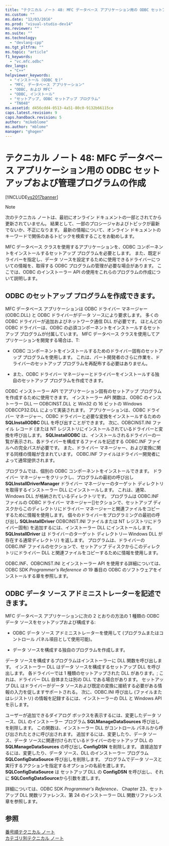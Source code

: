 ```yaml
---
title: "テクニカル ノート 48: MFC データベース アプリケーション用の ODBC セットアップおよび管理プログラムの作成 | Microsoft Docs"
ms.custom: ""
ms.date: "12/03/2016"
ms.prod: "visual-studio-dev14"
ms.reviewer: ""
ms.suite: ""
ms.technology: 
  - "devlang-cpp"
ms.tgt_pltfrm: ""
ms.topic: "article"
f1_keywords: 
  - "vc.mfc.odbc"
dev_langs: 
  - "C++"
helpviewer_keywords: 
  - "インストール (ODBC を)"
  - "MFC, データベース アプリケーション"
  - "ODBC, および MFC"
  - "ODBC, インストール"
  - "セットアップ, ODBC セットアップ プログラム"
  - "TN048"
ms.assetid: d456cdd4-0513-4a51-80c0-9132b66115ce
caps.latest.revision: 9
caps.handback.revision: 5
author: "mikeblome"
ms.author: "mblome"
manager: "ghogen"
---
```

# テクニカル ノート 48: MFC データベース アプリケーション用の ODBC セットアップおよび管理プログラムの作成
[!INCLUDE[vs2017banner](../assembler/inline/includes/vs2017banner.md)]

> [!NOTE]
>  次のテクニカル ノートは、最初にオンライン ドキュメントの一部とされてから更新されていません。  結果として、一部のプロシージャおよびトピックが最新でないか、不正になります。  最新の情報について、オンライン ドキュメントのキーワードで関係のあるトピックを検索することをお勧めします。  
  
 MFC データベース クラスを使用するアプリケーションを、ODBC コンポーネントをインストールするセットアップ プログラムを必要とします。  また、既定ドライバーを指定し、データ ソースを設定するために使用できるドライバーについての情報を、取得する ODBC プログラムの管理が必要な場合があります。  ここでは、ODBC のインストーラー API の使用をこれらのプログラムの作成について説明します。  
  
##  <a name="_mfcnotes_writing_an_odbc_setup_program"></a> ODBC のセットアップ プログラムを作成できます。  
 MFC データベース アプリケーションは ODBC ドライバー マネージャー \(ODBC.DLL\) と ODBC ドライバーがデータ ソースにより要求します。  多くの ODBC ドライバーが追加およびネットワーク通信 DLL が必要です。  ほとんどの ODBC ドライバーは、ODBC の必須コンポーネントをインストールするセットアップ プログラムが付属しています。  MFC データベース クラスを使用してアプリケーションを開発する場合は、T:  
  
-   ODBC コンポーネントをインストールするためのドライバー固有のセットアップ プログラムを使用します。  これは、パート開発者のさらに作業を、ドライバーのセットアップ プログラムを再配布する必要はありません。  
  
-   また、ODBC ドライバー マネージャーとドライバーをインストールする独自のセットアップ プログラムを作成できます。  
  
 ODBC インストーラー API でアプリケーション固有のセットアップ プログラムを作成するために使用できます。  インストーラー API 関数は、ODBC のインストーラー DLL — ODBCINST.DLL と Win32 の 16 ビットの Windows ODBCCP32.DLL によって実装されます。  アプリケーションは、ODBC ドライバー マネージャー、ODBC ドライバーと必要な変換をインストールするための **SQLInstallODBC** DLL を呼び出すことができます。  次に、ODBCINST.INI ファイル レコード \(または NT レジストリにインストールされているドライバーと変換を呼び出します。  **SQLInstallODBC** は、インストールされるドライバーの一覧が表示され、各ドライバーを構成するファイルを記述する ODBC.INF ファイルへの完全パスが必要です。  また、ドライバー マネージャー、および変換に関する同様の情報が含まれています。  ODBC.INF ファイルはドライバー開発者によって通常提供されます。  
  
 プログラムでは、個別の ODBC コンポーネントをインストールできます。  ドライバー マネージャーをクリックし、プログラムの最初の呼び出し **SQLInstallDriverManager** ドライバー マネージャーのターゲット ディレクトリを取得するインストーラー DLL にインストールします。  これは、通常、Windows DLL が格納されているディレクトリです。  プログラムは ODBC.INF ファイルの ODBC ドライバー マネージャー\[\]セクションで、セットアップ ディスクからこのディレクトリにドライバー マネージャーと関連ファイルをコピーするために情報を使用します。  個々のドライバーをプログラミングの最初の呼び出し **SQLInstallDriver** ODBCINST.INI ファイルまたは NT レジストリにドライバー固有\) を追加するには、インストーラー DLL にインストールします。  **SQLInstallDriver** は ドライバーのターゲット ディレクトリ— Windows DLL が存在する通常ディレクトリ\) を返します。  プログラムは、ドライバーの ODBC.INF ファイルのセクションで、セットアップ ディスクからこのディレクトリにドライバー DLL と関連ファイルをコピーするために情報を使用します。  
  
 ODBC.INF、ODBCINST.INI とインストーラー API を使用する詳細については、ODBC SDK *Programmer's Reference の* 19 番目の ODBC のソフトウェアをインストールする章を参照します。  
  
##  <a name="_mfcnotes_writing_an_odbc_administrator"></a> ODBC データ ソース アドミニストレーターを記述できます。  
 MFC データベース アプリケーションに次の 2 とおりの方法の 1 種類の ODBC データ ソースをセットアップおよび構成する:  
  
-   ODBC データ ソース アドミニストレーターを使用して \(プログラムまたはコントロール パネル項目として使用可能\)。  
  
-   データ ソースを構成する独自のプログラムを作成します。  
  
 データ ソースを構成するプログラムはインストーラーに DLL 関数を呼び出します。  インストーラー DLL はデータ ソースを構成するセットアップ DLL を呼び出します。  各ドライバーでは 1 種類のセットアップされた DLL があります。; これは、ドライバー DLL 自体または別の DLL である場合があります。  セットアップ DLL はドライバーがデータ ソースおよび既定の変換に接続する必要がある情報の入力を促しますサポートされる。  次に、ODBC.INI 呼び出し \(ファイルまたはレジストリ\) の情報を記録するには、インストーラーの DLL と Windows API を示します。  
  
 ユーザーが追加できるダイアログ ボックスを表示するには、変更したデータ ソース、DLL のインストーラー プログラム **SQLManageDataSources** 呼び出しを削除します。  この関数は、インストーラー DLL がコントロール パネルから呼び出されたときに呼び出されます。  追加するには、変更したり、データ ソース、データ ソースに関連付けられているドライバーのセットアップ DLL の **SQLManageDataSources** の呼び出し **ConfigDSN** を削除します。  直接追加するには、変更したり、データ ソース、DLL のインストーラー プログラム **SQLConfigDataSource** 呼び出しを削除します。  プログラムでデータ ソースと実行するアクションを指定するオプションの名前を渡します。  **SQLConfigDataSource** は セットアップ DLL の **ConfigDSN** を呼び出し、それに **SQLConfigDataSource**から引数を渡します。  
  
 詳細については、ODBC SDK *Programmer's Reference、* Chapter 23、セットアップ DLL 関数リファレンス、第 24 のインストーラー DLL 関数リファレンス章を参照します。  
  
## 参照  
 [番号順テクニカル ノート](../mfc/technical-notes-by-number.md)   
 [カテゴリ別テクニカル ノート](../mfc/technical-notes-by-category.md)